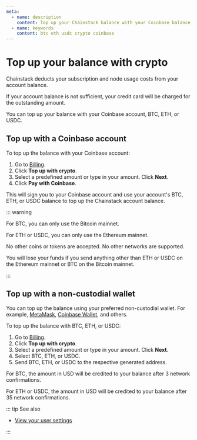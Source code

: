 ```yaml
---
meta:
  - name: description
    content: Top up your Chainstack balance with your Coinbase balance, BTC, ETH, or USDC.
  - name: keywords
    content: btc eth usdc crypto coinbase
---
```


# Top up your balance with crypto

Chainstack deducts your subscription and node usage costs from your account balance.

If your account balance is not sufficient, your credit card will be charged for the outstanding amount.

You can top up your balance with your Coinbase account, BTC, ETH, or USDC.

## Top up with a Coinbase account

To top up the balance with your Coinbase account:

1. Go to [Billing](https://console.chainstack.com/user/settings/billing).
1. Click **Top up with crypto**.
1. Select a predefined amount or type in your amount. Click **Next**.
1. Click **Pay with Coinbase**.

This will sign you to your Coinbase account and use your account's BTC, ETH, or USDC balance to top up the Chainstack account balance.

::: warning

For BTC, you can only use the Bitcoin mainnet.

For ETH or USDC, you can only use the Ethereum mainnet.

No other coins or tokens are accepted. No other networks are supported.

You will lose your funds if you send anything other than ETH or USDC on the Ethereum mainnet or BTC on the Bitcoin mainnet.

:::

## Top up with a non-custodial wallet

You can top up the balance using your preferred non-custodial wallet. For example, [MetaMask](https://metamask.io/), [Coinbase Wallet](https://www.coinbase.com/wallet), and others.

To top up the balance with BTC, ETH, or USDC:

1. Go to [Billing](https://console.chainstack.com/user/settings/billing).
1. Click **Top up with crypto**.
1. Select a predefined amount or type in your amount. Click **Next**.
1. Select BTC, ETH, or USDC.
1. Send BTC, ETH, or USDC to the respective generated address.

For BTC, the amount in USD will be credited to your balance after 3 network confirmations.

For ETH or USDC, the amount in USD will be credited to your balance after 35 network confirmations.

::: tip See also

* [View your user settings](/platform/view-your-user-settings)

:::
